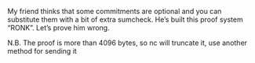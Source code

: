 My friend thinks that some commitments are optional and you can substitute them with a bit of extra sumcheck. He’s built this proof system “RONK”. Let’s prove him wrong.

N.B. The proof is more than 4096 bytes, so nc will truncate it, use another method for sending it
